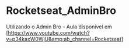 # Rocketseat_AdminBro
Utilizando o Admin Bro - Aula disponível em [https://www.youtube.com/watch?v=p34kaxW0WjU&amp;ab_channel=Rocketseat]
